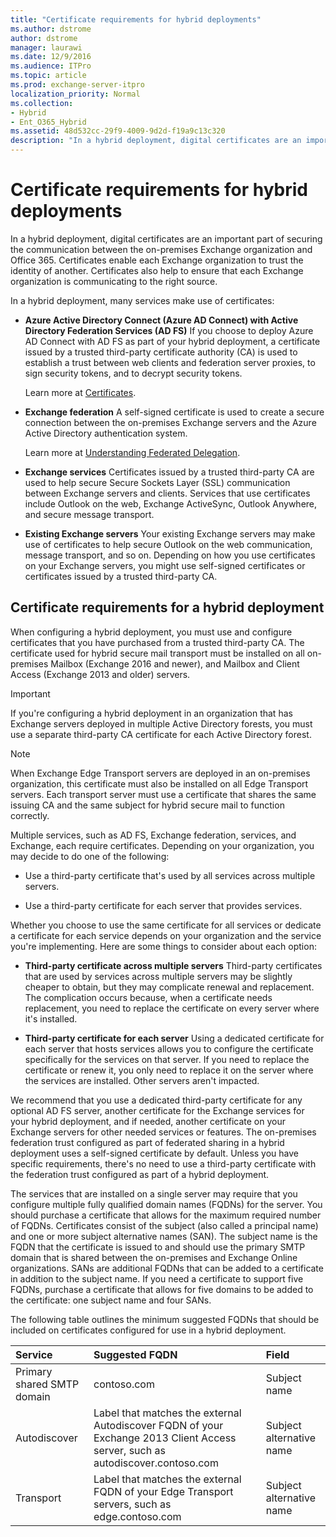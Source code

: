 ```yaml
---
title: "Certificate requirements for hybrid deployments"
ms.author: dstrome
author: dstrome
manager: laurawi
ms.date: 12/9/2016
ms.audience: ITPro
ms.topic: article
ms.prod: exchange-server-itpro
localization_priority: Normal
ms.collection:
- Hybrid
- Ent_O365_Hybrid
ms.assetid: 48d532cc-29f9-4009-9d2d-f19a9c13c320
description: "In a hybrid deployment, digital certificates are an important part of securing the communication between the on-premises Exchange organization and Office 365. Certificates enable each Exchange organization to trust the identity of another. Certificates also help to ensure that each Exchange organization is communicating to the right source."
---
```


# Certificate requirements for hybrid deployments

In a hybrid deployment, digital certificates are an important part of securing the communication between the on-premises Exchange organization and Office 365. Certificates enable each Exchange organization to trust the identity of another. Certificates also help to ensure that each Exchange organization is communicating to the right source.
  
In a hybrid deployment, many services make use of certificates:
  
- **Azure Active Directory Connect (Azure AD Connect) with Active Directory Federation Services (AD FS)** If you choose to deploy Azure AD Connect with AD FS as part of your hybrid deployment, a certificate issued by a trusted third-party certificate authority (CA) is used to establish a trust between web clients and federation server proxies, to sign security tokens, and to decrypt security tokens. 
    
    Learn more at [Certificates](https://go.microsoft.com/fwlink/p/?linkId=205993).
    
- **Exchange federation** A self-signed certificate is used to create a secure connection between the on-premises Exchange servers and the Azure Active Directory authentication system. 
    
    Learn more at [Understanding Federated Delegation](http://technet.microsoft.com/library/09e6732a-4e99-44d0-801d-9463fdc57a9b.aspx).
    
- **Exchange services** Certificates issued by a trusted third-party CA are used to help secure Secure Sockets Layer (SSL) communication between Exchange servers and clients. Services that use certificates include Outlook on the web, Exchange ActiveSync, Outlook Anywhere, and secure message transport. 
    
- **Existing Exchange servers** Your existing Exchange servers may make use of certificates to help secure Outlook on the web communication, message transport, and so on. Depending on how you use certificates on your Exchange servers, you might use self-signed certificates or certificates issued by a trusted third-party CA. 
    
## Certificate requirements for a hybrid deployment

When configuring a hybrid deployment, you must use and configure certificates that you have purchased from a trusted third-party CA. The certificate used for hybrid secure mail transport must be installed on all on-premises Mailbox (Exchange 2016 and newer), and Mailbox and Client Access (Exchange 2013 and older) servers. 
  
> [!IMPORTANT]
> If you're configuring a hybrid deployment in an organization that has Exchange servers deployed in multiple Active Directory forests, you must use a separate third-party CA certificate for each Active Directory forest. 
  
> [!NOTE]
> When Exchange Edge Transport servers are deployed in an on-premises organization, this certificate must also be installed on all Edge Transport servers. Each transport server must use a certificate that shares the same issuing CA and the same subject for hybrid secure mail to function correctly. 
  
Multiple services, such as AD FS, Exchange federation, services, and Exchange, each require certificates. Depending on your organization, you may decide to do one of the following:
  
- Use a third-party certificate that's used by all services across multiple servers.
    
- Use a third-party certificate for each server that provides services.
    
Whether you choose to use the same certificate for all services or dedicate a certificate for each service depends on your organization and the service you're implementing. Here are some things to consider about each option:
  
- **Third-party certificate across multiple servers** Third-party certificates that are used by services across multiple servers may be slightly cheaper to obtain, but they may complicate renewal and replacement. The complication occurs because, when a certificate needs replacement, you need to replace the certificate on every server where it's installed. 
    
- **Third-party certificate for each server** Using a dedicated certificate for each server that hosts services allows you to configure the certificate specifically for the services on that server. If you need to replace the certificate or renew it, you only need to replace it on the server where the services are installed. Other servers aren't impacted. 
    
We recommend that you use a dedicated third-party certificate for any optional AD FS server, another certificate for the Exchange services for your hybrid deployment, and if needed, another certificate on your Exchange servers for other needed services or features. The on-premises federation trust configured as part of federated sharing in a hybrid deployment uses a self-signed certificate by default. Unless you have specific requirements, there's no need to use a third-party certificate with the federation trust configured as part of a hybrid deployment.
  
The services that are installed on a single server may require that you configure multiple fully qualified domain names (FQDNs) for the server. You should purchase a certificate that allows for the maximum required number of FQDNs. Certificates consist of the subject (also called a principal name) and one or more subject alternative names (SAN). The subject name is the FQDN that the certificate is issued to and should use the primary SMTP domain that is shared between the on-premises and Exchange Online organizations. SANs are additional FQDNs that can be added to a certificate in addition to the subject name. If you need a certificate to support five FQDNs, purchase a certificate that allows for five domains to be added to the certificate: one subject name and four SANs.
  
The following table outlines the minimum suggested FQDNs that should be included on certificates configured for use in a hybrid deployment.
  
|**Service**|**Suggested FQDN**|**Field**|
|:-----|:-----|:-----|
|Primary shared SMTP domain  <br/> |contoso.com  <br/> |Subject name  <br/> |
|Autodiscover  <br/> |Label that matches the external Autodiscover FQDN of your Exchange 2013 Client Access server, such as autodiscover.contoso.com  <br/> |Subject alternative name  <br/> |
|Transport  <br/> |Label that matches the external FQDN of your Edge Transport servers, such as edge.contoso.com  <br/> |Subject alternative name  <br/> |
   

